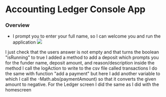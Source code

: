 # Accounting Ledger Console App


### Overview
- I prompt you to enter your full name, so I can welcome you and run the application
  ![](img.png)

I just check that the users answer is not empty and that turns the boolean "isRunning" to true
I added a method to add a deposit which prompts you for the funder name, deposit amount, and reason/description
inside the method I call the logAction to write to the csv file called transactions
I do the same with function "add a payment" but here I add another variable to which I call the -Math.abs(paymentAmount) so that it converts the given amount to negative.
For the Ledger screen I did the same as I did with the homescreen
